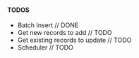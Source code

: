 #### TODOS

- Batch Insert // DONE
- Get new records to add // TODO
- Get existing records to update // TODO
- Scheduler // TODO
